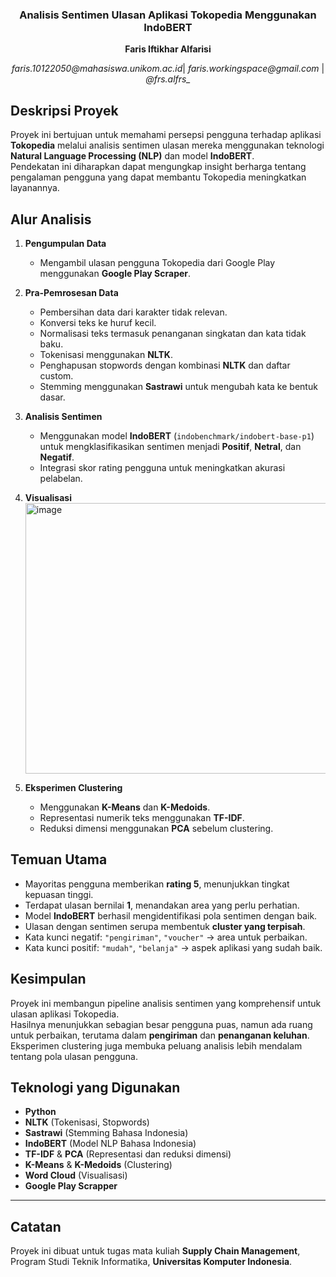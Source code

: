 <p align="center">
  <H3 align="center">Analisis Sentimen Ulasan Aplikasi Tokopedia Menggunakan IndoBERT</H3>
</p>

<p align="center">
  <strong>Faris Iftikhar Alfarisi</strong>
</p>
<p align="center">
  <i>faris.10122050@mahasiswa.unikom.ac.id</i>| <i>faris.workingspace@gmail.com</i> | <i>@frs.alfrs_</i>
</p>


## Deskripsi Proyek
Proyek ini bertujuan untuk memahami persepsi pengguna terhadap aplikasi **Tokopedia** melalui analisis sentimen ulasan mereka menggunakan teknologi **Natural Language Processing (NLP)** dan model **IndoBERT**.  
Pendekatan ini diharapkan dapat mengungkap insight berharga tentang pengalaman pengguna yang dapat membantu Tokopedia meningkatkan layanannya.


## Alur Analisis
1. **Pengumpulan Data**
   - Mengambil ulasan pengguna Tokopedia dari Google Play menggunakan **Google Play Scraper**.

2. **Pra-Pemrosesan Data**
   - Pembersihan data dari karakter tidak relevan.
   - Konversi teks ke huruf kecil.
   - Normalisasi teks termasuk penanganan singkatan dan kata tidak baku.
   - Tokenisasi menggunakan **NLTK**.
   - Penghapusan stopwords dengan kombinasi **NLTK** dan daftar custom.
   - Stemming menggunakan **Sastrawi** untuk mengubah kata ke bentuk dasar.

3. **Analisis Sentimen**
   - Menggunakan model **IndoBERT** (`indobenchmark/indobert-base-p1`) untuk mengklasifikasikan sentimen menjadi **Positif**, **Netral**, dan **Negatif**.
   - Integrasi skor rating pengguna untuk meningkatkan akurasi pelabelan.

4. **Visualisasi**
   <img width="1589" height="433" alt="image" src="https://github.com/user-attachments/assets/02480cc0-3d17-4730-a010-864745c81004" />


5. **Eksperimen Clustering**
   - Menggunakan **K-Means** dan **K-Medoids**.
   - Representasi numerik teks menggunakan **TF-IDF**.
   - Reduksi dimensi menggunakan **PCA** sebelum clustering.


## Temuan Utama
- Mayoritas pengguna memberikan **rating 5**, menunjukkan tingkat kepuasan tinggi.
- Terdapat ulasan bernilai **1**, menandakan area yang perlu perhatian.
- Model **IndoBERT** berhasil mengidentifikasi pola sentimen dengan baik.
- Ulasan dengan sentimen serupa membentuk **cluster yang terpisah**.
- Kata kunci negatif: `"pengiriman"`, `"voucher"` → area untuk perbaikan.
- Kata kunci positif: `"mudah"`, `"belanja"` → aspek aplikasi yang sudah baik.


## Kesimpulan
Proyek ini membangun pipeline analisis sentimen yang komprehensif untuk ulasan aplikasi Tokopedia.  
Hasilnya menunjukkan sebagian besar pengguna puas, namun ada ruang untuk perbaikan, terutama dalam **pengiriman** dan **penanganan keluhan**.  
Eksperimen clustering juga membuka peluang analisis lebih mendalam tentang pola ulasan pengguna.


## Teknologi yang Digunakan
- **Python**  
- **NLTK** (Tokenisasi, Stopwords)  
- **Sastrawi** (Stemming Bahasa Indonesia)  
- **IndoBERT** (Model NLP Bahasa Indonesia)  
- **TF-IDF** & **PCA** (Representasi dan reduksi dimensi)  
- **K-Means** & **K-Medoids** (Clustering)  
- **Word Cloud** (Visualisasi)
- **Google Play Scrapper**

---

## Catatan
Proyek ini dibuat untuk tugas mata kuliah **Supply Chain Management**, Program Studi Teknik Informatika, **Universitas Komputer Indonesia**.
